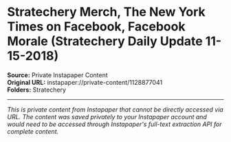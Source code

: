 # Stratechery Merch, The New York Times on Facebook, Facebook Morale (Stratechery Daily Update 11-15-2018)

**Source:** Private Instapaper Content  
**Original URL:** instapaper://private-content/1128877041  
**Folders:** Stratechery  

---

*This is private content from Instapaper that cannot be directly accessed via URL. The content was saved privately to your Instapaper account and would need to be accessed through Instapaper's full-text extraction API for complete content.*